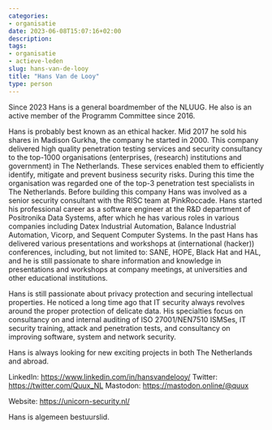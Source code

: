 ```yaml
---
categories:
- organisatie
date: 2023-06-08T15:07:16+02:00
description:
tags:
- organisatie
- actieve-leden
slug: hans-van-de-looy
title: "Hans Van de Looy"
type: person
---
```


Since 2023 Hans is a general boardmember of the NLUUG. He also is an active member of the Programm Committee since 2016.

Hans is probably best known as an ethical hacker. Mid 2017 he sold his shares in Madison Gurkha, the company he started in 2000. This company delivered high quality penetration testing services and security consultancy to the top-1000 organisations (enterprises, (research) institutions and government) in The Netherlands. These services enabled them to efficiently identify, mitigate and prevent business security risks. During this time the organisation was regarded one of the top-3 penetration test specialists in The Netherlands. Before building this company Hans was involved as a senior security consultant with the RISC team at PinkRoccade. Hans started his professional career as a software engineer at the R&D department of Positronika Data Systems, after which he has various roles in various companies including Datex Industrial Automation, Balance Industrial Automation, Vicorp, and Sequent Computer Systems. In the past Hans has delivered various presentations and workshops at (international (hacker)) conferences, including, but not limited to: SANE, HOPE, Black Hat and HAL, and he is still passionate to share information and knowledge in presentations and workshops at company meetings, at universities and other educational institutions.

Hans is still passionate about privacy protection and securing intellectual properties. He noticed a long time ago that IT security always revolves around the proper protection of delicate data. His specialties focus on consultancy on and internal auditing of ISO 27001/NEN7510 ISMSes, IT security training, attack and penetration tests, and consultancy on improving software, system and network security.

Hans is always looking for new exciting projects in both The Netherlands and abroad.

LinkedIn: https://www.linkedin.com/in/hansvandelooy/
Twitter: https://twitter.com/Quux_NL
Mastodon: https://mastodon.online/@quux

Website: https://unicorn-security.nl/

Hans is algemeen bestuurslid.
